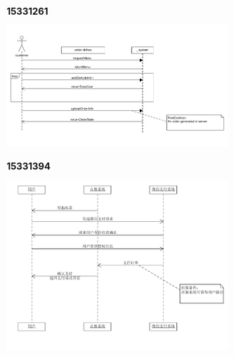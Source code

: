 ## 15331261
![ssd_for_order](https://github.com/EasyMealOrder/dashboard/raw/gh-pages/docs/image/ssd1.PNG)

## 15331394
![ssd_for_wechatPay](https://github.com/EasyMealOrder/dashboard/blob/gh-pages/docs/image/ssd2.png)